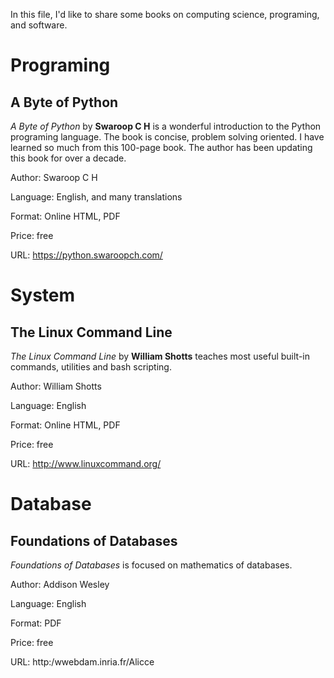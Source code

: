 In this file, I'd like to share some books on computing science, programing, and software.

# Programing

## A Byte of Python
*A Byte of Python* by **Swaroop C H** is a wonderful introduction to the Python programing language. The book is concise, problem solving oriented. I have learned so much from this 100-page book. The author has been updating this book for over a decade.

Author: Swaroop C H

Language: English, and many translations

Format: Online HTML, PDF

Price: free

URL: https://python.swaroopch.com/

# System

## The Linux Command Line
*The Linux Command Line* by **William Shotts** teaches most useful built-in commands, utilities and bash scripting.

Author: William Shotts

Language: English

Format: Online HTML, PDF

Price: free

URL: http://www.linuxcommand.org/

# Database

## Foundations of Databases
*Foundations of Databases* is focused on mathematics of databases.

Author: Addison Wesley

Language: English

Format: PDF

Price: free

URL: http:/wwebdam.inria.fr/Alicce